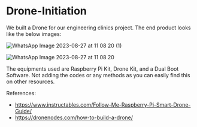 # Drone-Initiation

We built a Drone for our engineering clinics project. The end product looks like the below images:

![WhatsApp Image 2023-08-27 at 11 08 20 (1)](https://github.com/Rasmika-b/Drone-Initiation/assets/60094457/f54fe122-76f2-4165-9c71-293de9d07a64)

![WhatsApp Image 2023-08-27 at 11 08 20](https://github.com/Rasmika-b/Drone-Initiation/assets/60094457/6bbccbb4-e97c-40e4-94fc-b038ccdd295f)

The equipments used are Raspberry Pi Kit, Drone Kit, and a Dual Boot Software. Not adding the codes or any methods as you can easily find this on other resources. 

References:

- https://www.instructables.com/Follow-Me-Raspberry-Pi-Smart-Drone-Guide/
- https://dronenodes.com/how-to-build-a-drone/
